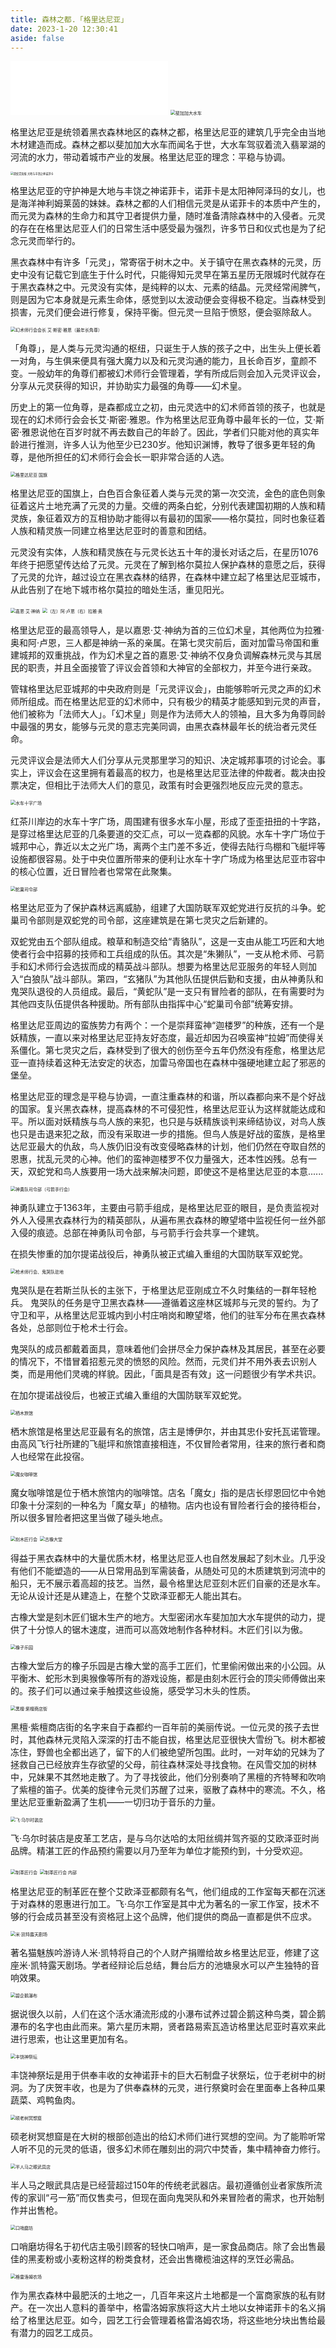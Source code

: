 ```yaml
---
title: 森林之都.「格里达尼亚」
date: 2023-1-20 12:30:41
aside: false
---
```


<iframe frameborder="no" border="0" marginwidth="0" marginheight="0" width=50% height=86 src="//music.163.com/outchain/player?type=2&id=28409324&auto=1&height=66"></iframe>

<img src="https://www.z4a.net/images/2023/08/04/2023-07-31_09-25-30-329_OkamiFilm_2.png" alt="斐加加大水车" style="zoom:50%;" />

格里达尼亚是统领着黑衣森林地区的森林之都，格里达尼亚的建筑几乎完全由当地木材建造而成。森林之都以斐加加大水车而闻名于世，大水车驾驭着流入翡翠湖的河流的水力，带动着城市产业的发展。格里达尼亚的理念：平稳与协调。



<img src="https://www.z4a.net/images/2023/08/04/f20236d299e3bf39c234a1ee1291d650.jpg" alt="双蛇党海报 大地与丰饶之神诺菲卡" style="zoom:30%;" />

格里达尼亚的守护神是大地与丰饶之神诺菲卡，诺菲卡是太阳神阿泽玛的女儿，也是海洋神利姆莱茵的妹妹。森林之都的人们相信元灵是从诺菲卡的本质中产生的，而元灵为森林的生命力和其守卫者提供力量，随时准备清除森林中的入侵者。元灵的存在在格里达尼亚人们的日常生活中感受最为强烈，许多节日和仪式也是为了纪念元灵而举行的。

黑衣森林中有许多「元灵」，常寄宿于树木之中。关于镇守在黑衣森林的元灵，历史中没有记载它到底生于什么时代，只能得知元灵早在第五星历无限城时代就存在于黑衣森林之中。元灵没有实体，是纯粹的以太、元素的结晶。元灵经常闹脾气，则是因为它本身就是元素生命体，感觉到以太波动便会变得极不稳定。当森林受到损害，元灵们便会进行修复，保持平衡。但元灵一旦陷于愤怒，便会驱除敌人。



<img src="https://www.z4a.net/images/2023/08/04/2023-08-01_10-30-14-627_OkamiFilm_2.png" alt="幻术师行会会长 艾·斯密·雅恩（最年长角尊）" style="zoom:50%;" />

「角尊」，是人类与元灵沟通的枢纽，只诞生于人族的孩子之中，出生头上便长着一对角，与生俱来便具有强大魔力以及和元灵沟通的能力，且长命百岁，童颜不变。一般幼年的角尊们都被幻术师行会管理着，学有所成后则会加入元灵评议会，分享从元灵获得的知识，并协助实力最强的角尊——幻术皇。

历史上的第一位角尊，是森都成立之初，由元灵选中的幻术师首领的孩子，也就是现在的幻术师行会会长艾·斯密·雅恩。作为格里达尼亚角尊中最年长的一位，艾·斯密·雅恩说他在百岁时就不再去数自己的年龄了。因此，学者们只能对他的真实年龄进行推测，许多人认为他至少已230岁。他知识渊博，教导了很多更年轻的角尊，是他所担任的幻术师行会会长一职非常合适的人选。



<img src="https://www.z4a.net/images/2023/08/04/2023-08-01_10-30-07-089_OkamiFilm_2.png" alt="格里达尼亚 国旗" style="zoom:50%;" />

格里达尼亚的国旗上，白色百合象征着人类与元灵的第一次交流，金色的底色则象征着这片土地充满了元灵的力量。交缠的两条白蛇，分别代表建国初期的人族和精灵族，象征着双方的互相协助才能得以有最初的国家——格尔莫拉，同时也象征着人族和精灵族一同建立格里达尼亚时的善意和团结。

元灵没有实体，人族和精灵族在与元灵长达五十年的漫长对话之后，在星历1076年终于把愿望传达给了元灵。元灵在了解到格尔莫拉人保护森林的意愿之后，获得了元灵的允许，越过设立在黑衣森林的结界，在森林中建立起了格里达尼亚城市，从此告别了在地下城市格尔莫拉的暗处生活，重见阳光。



<img src="https://www.z4a.net/images/2023/08/04/2023-08-01_10-30-51-264_OkamiFilm_2.png" alt="嘉恩·艾·神纳" style="zoom:50%;" />

<img src="https://www.z4a.net/images/2023/08/04/2023-08-01_10-30-12-663_OkamiFilm_2.png" alt="（左）阿·卢恩（右）拉雅·奥" style="zoom:50%;" />

格里达尼亚的最高领导人，是以嘉恩·艾·神纳为首的三位幻术皇，其他两位为拉雅·奥和阿·卢恩，三人都是神纳一系的亲属。在第七灵灾前后，面对加雷马帝国和重建城邦的双重挑战，作为幻术皇之首的嘉恩·艾·神纳不仅身负调解森林元灵与其居民的职责，并且全面接管了评议会首领和大神官的全部权力，并至今进行亲政。

管辖格里达尼亚城邦的中央政府则是「元灵评议会」，由能够聆听元灵之声的幻术师所组成。而在格里达尼亚的幻术师中，只有极少的精英才能感知到元灵的声音，他们被称为「法师大人」。「幻术皇」则是作为法师大人的领袖，且大多为角尊同龄中最强的男女，能够与元灵的意志完美同调，由黑衣森林最年长的统治者元灵任命。

元灵评议会是法师大人们分享从元灵那里学习的知识、决定城邦事项的讨论会。事实上，评议会在这里拥有着最高的权力，也是格里达尼亚法律的仲裁者。裁决由投票决定，但相比于法师大人们的意见，政策有时会更强烈地反应元灵的意志。



<img src="https://www.z4a.net/images/2023/08/04/2023-08-04_18-15-09-654_OkamiFilm_2.png" alt="水车十字广场" style="zoom:50%;" />

红茶川岸边的水车十字广场，周围建有很多水车小屋，形成了歪歪扭扭的十字路，是穿过格里达尼亚的几条要道的交汇点，可以一览森都的风貌。水车十字广场位于城邦中心，靠近以太之光广场，离两个主门差不多近，使得去陆行鸟棚和飞艇坪等设施都很容易。处于中央位置所带来的便利让水车十字广场成为格里达尼亚市容中的核心位置，近日冒险者也常常在此聚集。



<img src="https://www.z4a.net/images/2023/08/04/2023-08-04_18-18-44-787_OkamiFilm_2.png" alt="蛇巢司令部" style="zoom:50%;" />

格里达尼亚为了保护森林远离威胁，组建了大国防联军双蛇党进行反抗的斗争。蛇巢司令部则是双蛇党的司令部，这座建筑是在第七灵灾之后新建的。

双蛇党由五个部队组成。粮草和制造交给“青貉队”，这是一支由从能工巧匠和大地使者行会中招募的技师和工兵组成的队伍。其次是“朱獭队”，一支从枪术师、弓箭手和幻术师行会选拔而成的精英战斗部队。想要为格里达尼亚服务的年轻人则加入“白狼队”战斗部队。第四，“玄猪队”为其他队伍提供后勤和支援，由从神勇队和鬼哭队退役的人员组成。最后，“黄蛇队”是一支只有冒险者的部队，在有需要时为其他四支队伍提供各种援助。所有部队由指挥中心“蛇巢司令部”统筹安排。

格里达尼亚周边的蛮族势力有两个：一个是崇拜蛮神“迦楼罗”的种族，还有一个是妖精族，一直以来对格里达尼亚持友好态度，最近却因为召唤蛮神“拉姆”而使得关系僵化。第七灵灾之后，森林受到了很大的创伤至今五年仍然没有痊愈，格里达尼亚一直持续着这种无法安定的状态，加雷马帝国也在森林中强硬地建立起了邪恶的堡垒。

格里达尼亚的理念是平稳与协调，一直注重森林的和谐，所以森都向来不是个好战的国家。复兴黑衣森林，提高森林的不可侵犯性，格里达尼亚认为这样就能达成和平。所以面对妖精族与鸟人族的来犯，也只是与妖精族谈判来缔结协议，对鸟人族也只是击退来犯之敌，而没有采取进一步的措施。但鸟人族是好战的蛮族，是格里达尼亚最大的仇敌，鸟人族仍旧没有改变侵略森林的计划，他们仍然在夺取自然的恩惠，扰乱元灵的心神。他们的蛮神迦楼罗不仅力量强大，还本性凶残。总有一天，双蛇党和鸟人族要用一场大战来解决问题，即使这不是格里达尼亚的本意......



<img src="https://www.z4a.net/images/2023/08/04/2023-08-04_18-12-02-709_OkamiFilm_2.png" alt="神勇队司令部（弓箭手行会）" style="zoom:50%;" />

神勇队建立于1363年，主要由弓箭手组成，是格里达尼亚的眼目，是负责监视对外人入侵黑衣森林行为的精英部队，从遍布黑衣森林的瞭望塔中监视任何一丝外部入侵的痕迹。总部在神勇队司令部，与弓箭手行会共享一个建筑。

在损失惨重的加尔提诺战役后，神勇队被正式编入重组的大国防联军双蛇党。



<img src="https://www.z4a.net/images/2023/08/04/2023-08-04_18-13-42-213_OkamiFilm_2.png" alt="枪术师行会、鬼哭队驻地" style="zoom:50%;" />

鬼哭队是在若斯兰队长的主张下，于格里达尼亚刚成立不久时集结的一群年轻枪兵。 鬼哭队的任务是守卫黑衣森林——遵循着这座林区城邦与元灵的誓约。为了守卫和平，从格里达尼亚城内到小村庄哨岗和瞭望塔，他们的驻军分布在黑衣森林各处，总部则位于枪术士行会。

鬼哭队的成员都戴着面具，意味着他们会拼尽全力保护森林及其居民，甚至在必要的情况下，不惜冒着招惹元灵的愤怒的风险。然而，元灵们并不用外表去识别人类，而是用他们灵魂的样貌。因此，「面具是否有效」这一问题很少有学术共识。

在加尔提诺战役后，也被正式编入重组的大国防联军双蛇党。



<img src="https://www.z4a.net/images/2023/08/04/2023-08-04_18-16-27-882_OkamiFilm_2.png" alt="栖木旅馆" style="zoom:50%;" />

栖木旅馆是格里达尼亚最有名的旅馆，店主是博伊尔，并由其忠仆安托瓦诺管理。由高风飞行社所建的飞艇坪和旅馆直接相连，不仅冒险者常用，往来的旅行者和商人也经常在此投宿。



<img src="https://www.z4a.net/images/2023/08/04/2023-07-31_09-29-31-418_OkamiFilm_2.png" alt="魔女咖啡馆" style="zoom:50%;" />

魔女咖啡馆是位于栖木旅馆内的咖啡馆。店名「魔女」指的是店长缪恩回忆中令她印象十分深刻的一种名为「魔女草」的植物。店内也设有冒险者行会的接待柜台，所以很多冒险者把这里当做了碰头地点。



<img src="https://www.z4a.net/images/2023/08/04/2023-08-04_18-17-46-694_OkamiFilm_2.png" alt="刻木匠行会" style="zoom:50%;" />

<img src="https://www.z4a.net/images/2023/08/04/2023-08-04_18-18-09-315_OkamiFilm_2.png" alt="古橡大堂" style="zoom:50%;" />

得益于黑衣森林中的大量优质木材，格里达尼亚人也自然发展起了刻木业。几乎没有他们不能塑造的——从日常用品到军需装备，从随处可见的木质建筑到河流中的船只，无不展示着高超的技艺。当然，最令格里达尼亚刻木匠们自豪的还是水车。无论从设计还是从建造上，在整个艾欧泽亚都无人能出其右。

古橡大堂是刻木匠们锯木生产的地方。大型密闭水车斐加加大水车提供的动力，提供了十分惊人的锯木速度，进而可以高效地制作各种材料。木匠们引以为傲。



<img src="https://www.z4a.net/images/2023/08/04/2023-08-04_18-19-23-706_OkamiFilm_2.png" alt="橡子乐园" style="zoom:50%;" />

古橡大堂后方的橡子乐园是古橡大堂的高手工匠们，忙里偷闲做出来的小公园。从平衡木、蛇形木到奥猴像等所有的游戏设施，都是由刻木匠行会的顶尖师傅做出来的。孩子们可以通过亲手触摸这些设施，感受学习木头的性质。



<img src="https://www.z4a.net/images/2023/08/04/2023-08-04_18-29-25-919_OkamiFilm_2.png" alt="黑檀·紫檀商店街" style="zoom:50%;" />

黑檀·紫檀商店街的名字来自于森都约一百年前的美丽传说。一位元灵的孩子去世时，其他森林元灵陷入深深的打击不能自拔，格里达尼亚很快大雪纷飞。树木都被冻住，野兽也全都出逃了，留下的人们被绝望所包围。此时，一对年幼的兄妹为了拯救自己已经放弃生存欲望的父母，前往森林深处寻找食物。在风雪交加的树林中，兄妹果不其然地走散了。为了寻找彼此，他们分别奏响了黑檀的齐特琴和吹响了紫檀的笛子。优美的旋律令元灵们苏醒了过来，驱散了森林中的寒流。不久，格里达尼亚重新盈满了生机——一切归功于音乐的力量。



<img src="https://www.z4a.net/images/2023/08/04/2023-08-04_18-28-58-968_OkamiFilm_2.png" alt="飞·乌尔时装店" style="zoom:50%;" />

飞·乌尔时装店是皮革工艺店，是与乌尔达哈的太阳丝绸并驾齐驱的艾欧泽亚时尚品牌。精湛工匠的作品预约需要以月乃至年为单位才能预约到，十分受欢迎。



<img src="https://www.z4a.net/images/2023/08/04/2023-08-04_18-27-29-529_OkamiFilm_2.png" alt="制革匠行会" style="zoom:50%;" />

<img src="https://www.z4a.net/images/2023/08/04/2023-08-04_18-28-27-609_OkamiFilm_2.png" alt="制革匠行会 内部" style="zoom:50%;" />

格里达尼亚的制革匠在整个艾欧泽亚都颇有名气，他们组成的工作室每天都在沉迷于对森林的恩惠进行加工。飞·乌尔工作室是其中尤为著名的一家工作室，技术不够的行会成员甚至没有资格冠上这个品牌，他们提供的商品一直都是供不应求。



<img src="https://www.z4a.net/images/2023/08/04/2023-08-04_18-22-49-553_OkamiFilm_2.png" alt="米·凯特露天剧场" style="zoom:50%;" />

著名猫魅族吟游诗人米·凯特将自己的个人财产捐赠给故乡格里达尼亚，修建了这座米·凯特露天剧场。学者经辩论后总结，舞台后方的池塘泉水可以产生独特的音响效果。

<img src="https://www.z4a.net/images/2023/08/04/2023-08-04_18-07-43-616_OkamiFilm_2.png" alt="碧企鹅瀑布" style="zoom:50%;" />

据说很久以前，人们在这个活水涌流形成的小瀑布试养过碧企鹅这种鸟类，碧企鹅瀑布的名字也由此而来。第六星历末期，贤者路易索瓦造访格里达尼亚时喜欢来此进行思索，也让这里更加有名。



<img src="https://www.z4a.net/images/2023/08/04/2023-08-01_11-25-01-030_OkamiFilm_2.png" alt="丰饶神祭坛" style="zoom:50%;" />

丰饶神祭坛是用于供奉丰收的女神诺菲卡的巨大石制盘子状祭坛，位于老树中的树洞。为了庆贺丰收，也是为了供奉森林的元灵，进行祭奠时会在里面奉上各种瓜果蔬菜、鸡鸭鱼肉。



<img src="https://www.z4a.net/images/2023/08/04/2023-08-01_11-03-10-160_GlaceEorzea-Landscape-Pastel.png" alt="硕老树冥想窟" style="zoom:50%;" />

硕老树冥想窟是在大树的根部创造出的给幻术师们进行冥想的空间。为了能聆听常人听不见的元灵的低语，很多幻术师在雕刻出的洞穴中焚香，集中精神奋力修行。



<img src="https://www.z4a.net/images/2023/08/04/2023-08-04_18-14-11-463_OkamiFilm_2.png" alt="半人马之眼武具店" style="zoom:50%;" />

半人马之眼武具店是已经营超过150年的传统老武器店。最初遵循创业者家族所流传的家训“弓一筋”而仅售卖弓，但现在面向鬼哭队和外来冒险者的需求，也开始制作并出售枪。



<img src="https://www.z4a.net/images/2023/08/04/2023-08-04_18-09-21-557_OkamiFilm_2.png" alt="口哨磨坊" style="zoom:50%;" />

口哨磨坊得名于初代店主吸引顾客的轻快口哨声，是一家食品商店。除了会出售最佳的黑麦粉或小麦粉这样的粉类食材，还会出售橄榄油这样的烹饪必需品。





<img src="https://www.z4a.net/images/2023/08/04/2023-08-04_18-10-22-552_OkamiFilm_2.png" alt="格雷洛姆农场" style="zoom:50%;" />

作为黑衣森林中最肥沃的土地之一，几百年来这片土地都是一个富商家族的私有财产。在一次出人意料的善举中，格雷洛姆家族将这大片土地以女神诺菲卡的名义捐给了格里达尼亚。如今，园艺工行会管理着格雷洛姆农场，将这些地分块出售给最有潜力的园艺工成员。
